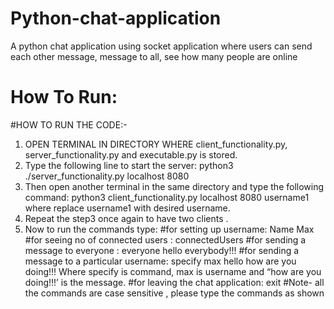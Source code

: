 # Python-chat-application
 A python chat application using socket application where users can send each other message, message to all, see how many people are online

# How To Run:
#HOW TO RUN THE CODE:-
1) OPEN TERMINAL IN DIRECTORY WHERE client_functionality.py,
server_functionality.py and executable.py is stored.
2) Type the following line to start the server:
python3 ./server_functionality.py localhost 8080
3) Then open another terminal in the same directory and type the 
following command:
python3 client_functionality.py localhost 8080 username1
 where replace username1 with desired username.
4) Repeat the step3 once again to have two clients .
5) Now to run the commands type:
#for setting up username:
Name Max
#for seeing no of connected users :
connectedUsers
#for sending a message to everyone :
everyone hello everybody!!!
#for sending a message to a particular username:
specify max hello how are you doing!!!
Where specify is command, max is username and “how are you 
doing!!!’ is the message.
#for leaving the chat application:
exit 
#Note- all the commands are case sensitive , please type the 
commands as shown
